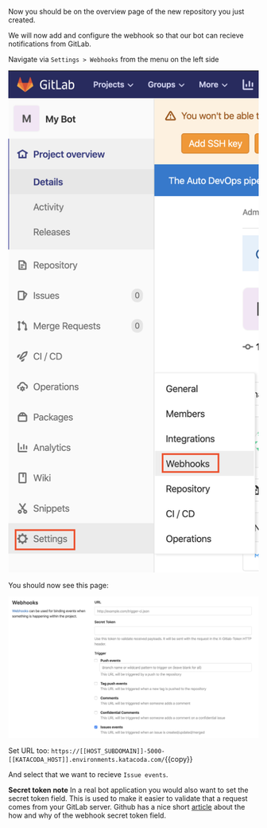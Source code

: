 Now you should be on the overview page of the new repository you just created.

We will now add and configure the webhook so that our bot can recieve notifications from GitLab.

Navigate via `Settings > Webhooks` from the menu on the left side

![Webhook Menu Location](assets/webhook-menu.png)
 
You should now see this page:

![Webhook Option Page](assets/webhook-option.png)

Set URL too: `https://[[HOST_SUBDOMAIN]]-5000-[[KATACODA_HOST]].environments.katacoda.com/`{{copy}}

And select that we want to recieve `Issue events`.

**Secret token note**
In a real bot application you would also want to set the secret token field. This is used to make it easier to validate that a request comes from your GitLab server. Github has a nice short [article](https://developer.github.com/webhooks/securing/) about the how and why of the webhook secret token field.
